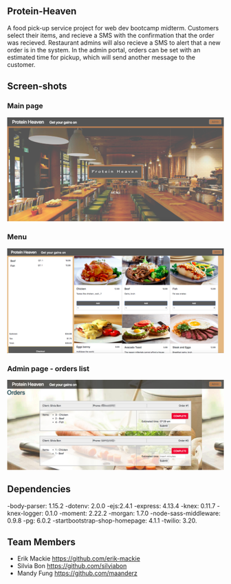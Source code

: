 ## Protein-Heaven
A food pick-up service project for web dev bootcamp midterm.  Customers select their items, and recieve a SMS with the confirmation that the order was recieved.
Restaurant admins will also recieve a SMS to alert that a new order is in the system. In the admin portal, orders can be set with an estimated time for pickup, which will send another message to the customer. 

## Screen-shots

### Main page
!["Screenshot of main page"](https://github.com/silviabon/Protein-Heaven/blob/master/images/main_page.png?raw=true)
### Menu
!["Screenshot of menu page"](https://github.com/silviabon/Protein-Heaven/blob/master/images/menu.png?raw=true)
### Admin page - orders list
!["Screenshot of admin page - orders list"](https://github.com/silviabon/Protein-Heaven/blob/master/images/admin_page.png?raw=true)

## Dependencies

-body-parser: 1.15.2
-dotenv: 2.0.0
-ejs:2.4.1
-express: 4.13.4
-knex: 0.11.7
-knex-logger: 0.1.0
-moment: 2.22.2
-morgan: 1.7.0
-node-sass-middleware: 0.9.8
-pg: 6.0.2
-startbootstrap-shop-homepage: 4.1.1
-twilio: 3.20.

## Team Members

- Erik Mackie https://github.com/erik-mackie
- Silvia Bon https://github.com/silviabon
- Mandy Fung https://github.com/maanderz
